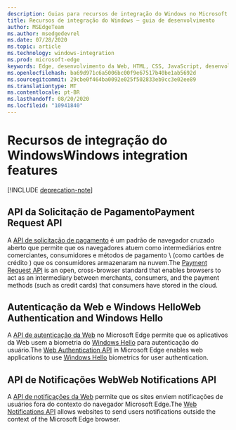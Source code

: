 ```yaml
---
description: Guias para recursos de integração do Windows no Microsoft Edge.
title: Recursos de integração do Windows – guia de desenvolvimento
author: MSEdgeTeam
ms.author: msedgedevrel
ms.date: 07/28/2020
ms.topic: article
ms.technology: windows-integration
ms.prod: microsoft-edge
keywords: Edge, desenvolvimento da Web, HTML, CSS, JavaScript, desenvolvedor
ms.openlocfilehash: ba69d971c6a5006bc00f9e67517b40be1ab5692d
ms.sourcegitcommit: 29cbe0f464ba0092e025f502833eb9cc3e02ee89
ms.translationtype: MT
ms.contentlocale: pt-BR
ms.lasthandoff: 08/20/2020
ms.locfileid: "10941840"
---
```

# <span data-ttu-id="84661-104">Recursos de integração do Windows</span><span class="sxs-lookup"><span data-stu-id="84661-104">Windows integration features</span></span>  

[!INCLUDE [deprecation-note](../includes/legacy-edge-note.md)]  

## <span data-ttu-id="84661-105">API da Solicitação de Pagamento</span><span class="sxs-lookup"><span data-stu-id="84661-105">Payment Request API</span></span>  

<span data-ttu-id="84661-106">A [API de solicitação de pagamento](./windows-integration/payment-request-api.md) é um padrão de navegador cruzado aberto que permite que os navegadores atuem como intermediários entre comerciantes, consumidores e métodos de pagamento \ (como cartões de crédito \) que os consumidores armazenaram na nuvem.</span><span class="sxs-lookup"><span data-stu-id="84661-106">The [Payment Request API](./windows-integration/payment-request-api.md) is an open, cross-browser standard that enables browsers to act as an intermediary between merchants, consumers, and the payment methods \(such as credit cards\) that consumers have stored in the cloud.</span></span>  

## <span data-ttu-id="84661-107">Autenticação da Web e Windows Hello</span><span class="sxs-lookup"><span data-stu-id="84661-107">Web Authentication and Windows Hello</span></span>  

<span data-ttu-id="84661-108">A [API de autenticação da Web](./windows-integration/web-authentication.md) no Microsoft Edge permite que os aplicativos da Web usem a biometria do [Windows Hello](https://www.microsoft.com/windows/comprehensive-security) para autenticação do usuário.</span><span class="sxs-lookup"><span data-stu-id="84661-108">The [Web Authentication API](./windows-integration/web-authentication.md) in Microsoft Edge enables web applications to use [Windows Hello](https://www.microsoft.com/windows/comprehensive-security) biometrics for user authentication.</span></span>  

## <span data-ttu-id="84661-109">API de Notificações Web</span><span class="sxs-lookup"><span data-stu-id="84661-109">Web Notifications API</span></span>  

<span data-ttu-id="84661-110">A [API de notificações da Web](./windows-integration/web-notifications-api.md) permite que os sites enviem notificações de usuários fora do contexto do navegador Microsoft Edge.</span><span class="sxs-lookup"><span data-stu-id="84661-110">The [Web Notifications API](./windows-integration/web-notifications-api.md) allows websites to send users notifications outside the context of the Microsoft Edge browser.</span></span>  
